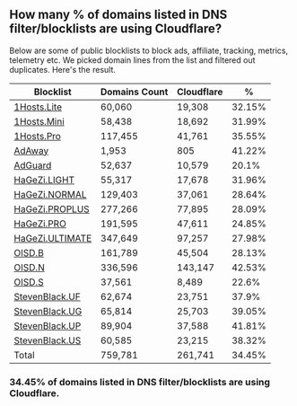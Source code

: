 ## How many % of domains listed in DNS filter/blocklists are using Cloudflare?


Below are some of public blocklists to block ads, affiliate, tracking, metrics, telemetry etc.
We picked domain lines from the list and filtered out duplicates.
Here's the result.


| Blocklist | Domains Count | Cloudflare | % |
| --- | --- | --- | --- |
| [1Hosts.Lite](https://raw.githubusercontent.com/badmojr/1Hosts/master/Lite/hosts.win) | 60,060 | 19,308 | 32.15% |
| [1Hosts.Mini](https://raw.githubusercontent.com/badmojr/1Hosts/master/mini/hosts.win) | 58,438 | 18,692 | 31.99% |
| [1Hosts.Pro](https://raw.githubusercontent.com/badmojr/1Hosts/master/Pro/hosts.win) | 117,455 | 41,761 | 35.55% |
| [AdAway](https://raw.githubusercontent.com/AdAway/adaway.github.io/master/hosts.txt) | 1,953 | 805 | 41.22% |
| [AdGuard](https://adguardteam.github.io/AdGuardSDNSFilter/Filters/filter.txt) | 52,637 | 10,579 | 20.1% |
| [HaGeZi.LIGHT](https://raw.githubusercontent.com/hagezi/dns-blocklists/main/hosts/light.txt) | 55,317 | 17,678 | 31.96% |
| [HaGeZi.NORMAL](https://raw.githubusercontent.com/hagezi/dns-blocklists/main/hosts/multi.txt) | 129,403 | 37,061 | 28.64% |
| [HaGeZi.PROPLUS](https://raw.githubusercontent.com/hagezi/dns-blocklists/main/hosts/pro.plus.txt) | 277,266 | 77,895 | 28.09% |
| [HaGeZi.PRO](https://raw.githubusercontent.com/hagezi/dns-blocklists/main/hosts/pro.txt) | 191,595 | 47,611 | 24.85% |
| [HaGeZi.ULTIMATE](https://raw.githubusercontent.com/hagezi/dns-blocklists/main/hosts/ultimate.txt) | 347,649 | 97,257 | 27.98% |
| [OISD.B](https://big.oisd.nl/dnsmasq) | 161,789 | 45,504 | 28.13% |
| [OISD.N](https://nsfw.oisd.nl/dnsmasq) | 336,596 | 143,147 | 42.53% |
| [OISD.S](https://small.oisd.nl/dnsmasq) | 37,561 | 8,489 | 22.6% |
| [StevenBlack.UF](https://raw.githubusercontent.com/StevenBlack/hosts/master/alternates/fakenews/hosts) | 62,674 | 23,751 | 37.9% |
| [StevenBlack.UG](https://raw.githubusercontent.com/StevenBlack/hosts/master/alternates/gambling/hosts) | 65,814 | 25,703 | 39.05% |
| [StevenBlack.UP](https://raw.githubusercontent.com/StevenBlack/hosts/master/alternates/porn/hosts) | 89,904 | 37,588 | 41.81% |
| [StevenBlack.US](https://raw.githubusercontent.com/StevenBlack/hosts/master/alternates/social/hosts) | 60,585 | 23,215 | 38.32% |
| Total | 759,781 | 261,741 | 34.45% |


### 34.45% of domains listed in DNS filter/blocklists are using Cloudflare.